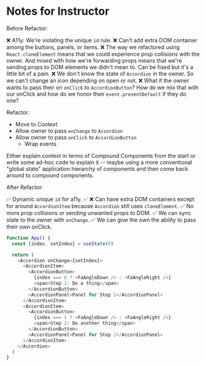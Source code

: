 # Notes for Instructor

Before Refactor:

❌ A11y: We're violating the unique `id` rule.
❌ Can't add extra DOM container among the buttons, panels, or items.
❌ The way we refactored using `React.cloneElement` means that we could experience prop collisions with the owner. And mixed with how we're forwarding props means that we're sending props to DOM elements we didn't mean to. Can be fixed but it's a little bit of a pain.
❌ We don't know the state of `Accordion` in the owner. So we can't change an icon depending on open or not.
❌ What if the owner wants to pass their on `onClick` to `AccordionButton`? How do we mix that with our onClick and how do we honor their `event.preventDefault` if they do one?

Refactor:

- Move to Context
- Allow owner to pass `onChange` to `Accordion`
- Allow owner to pass `onClick` to `AccordionButton`
  - Wrap events

Either explain context in terms of Compound Components from the start or write some ad-hoc code to explain it -- maybe using a more conventional "global state" application hierarchy of components and then come back around to compound components.

After Refactor:

✅ Dynamic unique `id` for a11y.
✅ ❌ Can have extra DOM containers except for around `AccordionItem` because `Accordion` still uses `cloneElement`.
✅ No more prop collisions or sending unwanted props to DOM.
✅ We can sync state to the owner with `onChange`.
✅ We can give the own the ability to pass their own onClick.

```js
function App() {
  const [index, setIndex] = useState(0)

  return (
    <Accordion onChange={setIndex}>
      <AccordionItem>
        <AccordionButton>
          {index === 0 ? <FaAngleDown /> : <FaAngleRight />}
          <span>Step 1: Do a thing</span>
        </AccordionButton>
        <AccordionPanel>Panel for Step 1</AccordionPanel>
      </AccordionItem>
      <AccordionItem>
        <AccordionButton>
          {index === 1 ? <FaAngleDown /> : <FaAngleRight />}
          <span>Step 2: Do another thing</span>
        </AccordionButton>
        <AccordionPanel>Panel for Step 2</AccordionPanel>
      </AccordionItem>
    </Accordion>
  )
}
```
